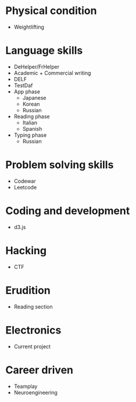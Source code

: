 # Physical condition
- Weightlifting

# Language skills
- DeHelper/FrHelper
- Academic + Commercial writing
- DELF
- TestDaf
- App phase
  - Japanese
  - Korean
  - Russian
- Reading phase
  - Italian
  - Spanish
- Typing phase
  - Russian


# Problem solving skills
- Codewar
- Leetcode

# Coding and development
- d3.js

# Hacking
- CTF

# Erudition
- Reading section

# Electronics
- Current project

# Career driven
- Teamplay
- Neuroengineering